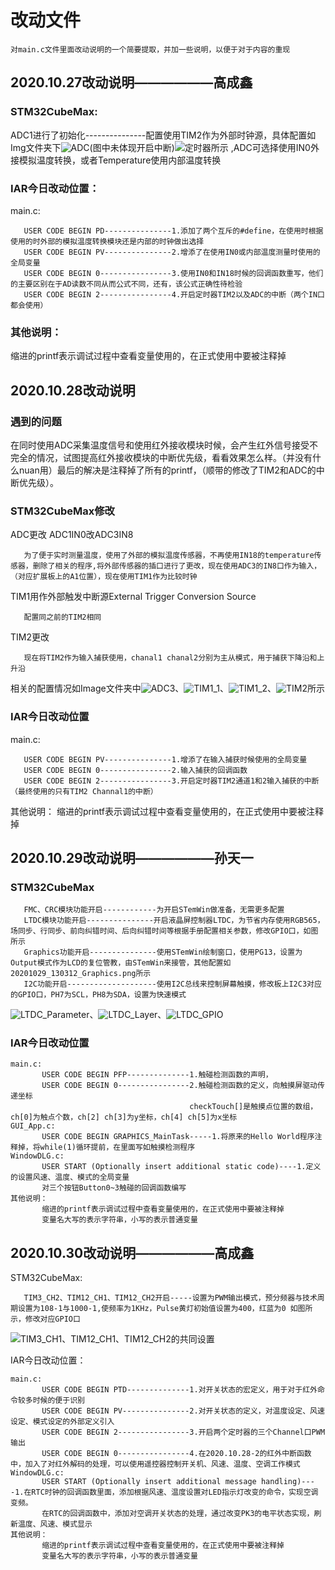 # 改动文件

`对main.c文件里面改动说明的一个简要提取，并加一些说明，以便于对于内容的重现`

## 2020.10.27改动说明——————高成鑫

### STM32CubeMax:

ADC1进行了初始化---------------配置使用TIM2作为外部时钟源，具体配置如Img文件夹下![ADC](Img/20201027/20201027_023549_ADC1_Temp.png)(图中未体现开启中断)![定时器](Img/20201027/2020_1027_032224_TIM2.png)所示 ,ADC可选择使用IN0外接模拟温度转换，或者Temperature使用内部温度转换

### IAR今日改动位置：

main.c:

       USER CODE BEGIN PD---------------1.添加了两个互斥的#define，在使用时根据使用的时外部的模拟温度转换模块还是内部的时钟做出选择
       USER CODE BEGIN PV---------------2.增添了在使用IN0或内部温度测量时使用的全局变量
       USER CODE BEGIN 0----------------3.使用IN0和IN18时候的回调函数重写，他们的主要区别在于AD读数不同从而公式不同，还有，该公式正确性待检验
       USER CODE BEGIN 2----------------4.开启定时器TIM2以及ADC的中断（两个IN口都会使用）

### 其他说明：

缩进的printf表示调试过程中查看变量使用的，在正式使用中要被注释掉

## 2020.10.28改动说明

### 遇到的问题

在同时使用ADC采集温度信号和使用红外接收模块时候，会产生红外信号接受不完全的情况，试图提高红外接收模块的中断优先级，看看效果怎么样。（并没有什么nuan用）最后的解决是注释掉了所有的printf，（顺带的修改了TIM2和ADC的中断优先级）。

### STM32CubeMax修改

ADC更改 ADC1IN0改ADC3IN8

       为了便于实时测量温度，使用了外部的模拟温度传感器，不再使用IN18的temperature传感器，删除了相关的程序,将外部传感器的插口进行了更改，现在使用ADC3的IN8口作为输入，（对应扩展板上的A1位置），现在使用TIM1作为比较时钟

TIM1用作外部触发中断源External Trigger Conversion Source

       配置同之前的TIM2相同
       
TIM2更改

       现在将TIM2作为输入捕获使用，chanal1 chanal2分别为主从模式，用于捕获下降沿和上升沿
       
相关的配置情况如Image文件夹中![ADC3](Img/20201028/20201028_161138_ADC3.png)、![TIM1_1](Img/20201028/20201028_161349_TIM1_1.png)、![TIM1_2](Img/20201028/20201028_161445_TIM1_2.png)、![TIM2](Img/20201028/20201028_161532_TIM2.png)所示

### IAR今日改动位置

main.c:

       USER CODE BEGIN PV---------------1.增添了在输入捕获时候使用的全局变量
       USER CODE BEGIN 0----------------2.输入捕获的回调函数
       USER CODE BEGIN 2----------------3.开启定时器TIM2通道1和2输入捕获的中断（最终使用的只有TIM2 Channal1的中断）
其他说明：
       缩进的printf表示调试过程中查看变量使用的，在正式使用中要被注释掉

## 2020.10.29改动说明——————孙天一

### STM32CubeMax

       FMC、CRC模块功能开启------------为开启STemWin做准备，无需更多配置
       LTDC模块功能开启---------------开启液晶屏控制器LTDC，为节省内存使用RGB565，场同步、行同步、前向纠错时间、后向纠错时间等根据手册配置相关参数，修改GPIO口，如图所示
       Graphics功能开启---------------使用STemWin绘制窗口，使用PG13，设置为Output模式作为LCD的复位管教，由STemWin来接管，其他配置如20201029_130312_Graphics.png所示
       I2C功能开启--------------------使用I2C总线来控制屏幕触摸，修改板上I2C3对应的GPIO口，PH7为SCL，PH8为SDA，设置为快速模式

![LTDC_Parameter](Img/20201029/20201029_125833_LTDC_Parameter_Settings.png)、![LTDC_Layer](Img/20201029/20201029_125900_Layer_Setting.png)、![LTDC_GPIO](Img/20201029/20201029_125943_GPIO_Setting.png)

### IAR今日改动位置

```
main.c:
       USER CODE BEGIN PFP--------------1.触碰检测函数的声明，
       USER CODE BEGIN 0----------------2.触碰检测函数的定义，向触摸屏驱动传递坐标
                                        checkTouch[]是触摸点位置的数组，ch[0]为触点个数，ch[2] ch[3]为y坐标，ch[4] ch[5]为x坐标
GUI_App.c:
       USER CODE BEGIN GRAPHICS_MainTask-----1.将原来的Hello World程序注释掉，将while(1)循环提前，在里面写如触摸检测程序
WindowDLG.c:
       USER START (Optionally insert additional static code)----1.定义的设置风速、温度、模式的全局变量
       对三个按钮Button0~3触碰的回调函数编写
其他说明：
       缩进的printf表示调试过程中查看变量使用的，在正式使用中要被注释掉
       变量名大写的表示字符串，小写的表示普通变量
```

## 2020.10.30改动说明——————高成鑫

STM32CubeMax:

       TIM3_CH2、TIM12_CH1、TIM12_CH2开启-----设置为PWM输出模式，预分频器与技术周期设置为108-1与1000-1,使频率为1KHz，Pulse黄灯初始值设置为400，红蓝为0 如图所示，修改对应GPIO口

![TIM3_CH1、TIM12_CH1、TIM12_CH2的共同设置](Img/20201030/20201030_105006_TIM3_TIM12.png)

IAR今日改动位置：

```
main.c:
       USER CODE BEGIN PTD--------------1.对开关状态的宏定义，用于对于红外命令较多时候的便于识别
       USER CODE BEGIN PV---------------2.对开关状态的定义，对温度设定、风速设定、模式设定的外部定义引入
       USER CODE BEGIN 2----------------3.开启两个定时器的三个Channel口PWM输出
       USER CODE BEGIN 0----------------4.在2020.10.28-2的红外中断函数中，加入了对红外解码的处理，可以使用遥控器控制开关机、风速、温度、空调工作模式
WindowDLG.c:
       USER START (Optionally insert additional message handling)----1.在RTC时钟的回调函数里面，添加根据风速、温度设置对LED指示灯改变的命令，实现空调变频。
       在RTC的回调函数中，添加对空调开关状态的处理，通过改变PK3的电平状态实现，刷新温度、风速、模式显示
其他说明：
       缩进的printf表示调试过程中查看变量使用的，在正式使用中要被注释掉
       变量名大写的表示字符串，小写的表示普通变量
```
